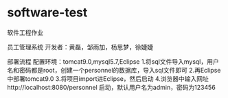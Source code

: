 # software-test
软件工程作业

员工管理系统
开发者：黄磊，邹雨加，杨思梦，徐婕婕

部署流程
配置环境：tomcat9.0,mysql5.7,Eclipse
1.将sql文件导入mysql，用户名和密码都是root，创建一个personnel的数据库，导入sql文件即可
2.再Eclipse中部署tomcat9.0
3.将项目import进Eclipse，然后启动
4.浏览器中输入网址 http://localhost:8080/personnel 启动，默认用户名为admin，密码为123456
